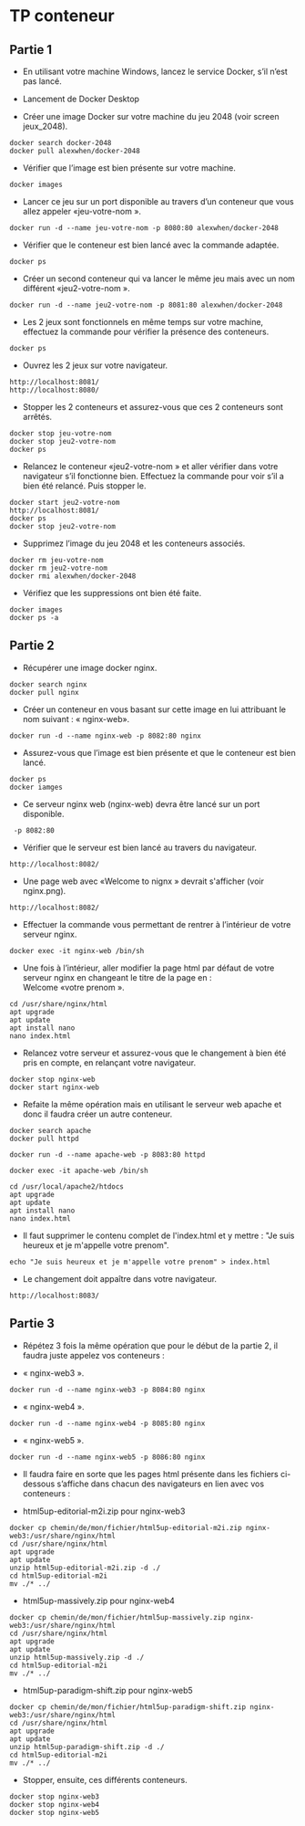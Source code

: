 # TP conteneur

## Partie 1

- En utilisant votre machine Windows, lancez le service Docker, s’il n’est pas lancé.
- Lancement de Docker Desktop

- Créer une image Docker sur votre machine du jeu 2048 (voir screen jeux_2048).

```
docker search docker-2048
docker pull alexwhen/docker-2048
```

- Vérifier que l’image est bien présente sur votre machine.

```
docker images
```

- Lancer ce jeu sur un port disponible au travers d’un conteneur que vous allez appeler «jeu-votre-nom ». 

```
docker run -d --name jeu-votre-nom -p 8080:80 alexwhen/docker-2048
```

- Vérifier que le conteneur est bien lancé avec la commande adaptée.

```
docker ps
```

- Créer un second conteneur qui va lancer le même jeu mais avec un nom différent «jeu2-votre-nom ».

```
docker run -d --name jeu2-votre-nom -p 8081:80 alexwhen/docker-2048
```

- Les 2 jeux sont fonctionnels en même temps sur votre machine, effectuez la commande pour vérifier la présence des conteneurs.

```
docker ps
```

- Ouvrez les 2 jeux sur votre navigateur. 

```
http://localhost:8081/
http://localhost:8080/
```

- Stopper les 2 conteneurs et assurez-vous que ces 2 conteneurs sont arrêtés.

```
docker stop jeu-votre-nom
docker stop jeu2-votre-nom
docker ps
```

- Relancez le conteneur «jeu2-votre-nom » et aller vérifier dans votre navigateur s’il fonctionne bien. Effectuez la commande pour voir s’il a bien été relancé. Puis stopper le. 

```
docker start jeu2-votre-nom
http://localhost:8081/
docker ps
docker stop jeu2-votre-nom
```

- Supprimez l’image du jeu 2048 et les conteneurs associés.


```
docker rm jeu-votre-nom
docker rm jeu2-votre-nom
docker rmi alexwhen/docker-2048
```


- Vérifiez que les suppressions ont bien été faite.

```
docker images
docker ps -a
```

## Partie 2


- Récupérer une image docker nginx.

```
docker search nginx
docker pull nginx
```

- Créer un conteneur en vous basant sur cette image en lui attribuant le nom suivant : « nginx-web».

```
docker run -d --name nginx-web -p 8082:80 nginx
```

- Assurez-vous que l’image est bien présente et que le conteneur est bien lancé.

```
docker ps
docker iamges
```

- Ce serveur nginx web (nginx-web) devra être lancé sur un port disponible.

```
 -p 8082:80 
```

- Vérifier que le serveur est bien lancé au travers du navigateur.

```
http://localhost:8082/
```

- Une page web avec «Welcome to nignx » devrait s'afficher (voir nginx.png). 

```
http://localhost:8082/
```

- Effectuer la commande vous permettant de rentrer à l’intérieur de votre serveur nginx.

```
docker exec -it nginx-web /bin/sh
```

- Une fois à l’intérieur, aller modifier la page html par défaut de votre serveur nginx en changeant le titre de la page en :  
Welcome «votre prenom ».

```
cd /usr/share/nginx/html
apt upgrade
apt update
apt install nano
nano index.html
```

- Relancez votre serveur et assurez-vous que le changement à bien été pris en compte, en relançant votre navigateur.

```
docker stop nginx-web
docker start nginx-web
```

- Refaite la même opération mais en utilisant le serveur web apache et donc il faudra créer un autre conteneur.

```
docker search apache
docker pull httpd
```

```
docker run -d --name apache-web -p 8083:80 httpd
```

```
docker exec -it apache-web /bin/sh
```

```
cd /usr/local/apache2/htdocs
apt upgrade
apt update
apt install nano
nano index.html
```

- Il faut supprimer le contenu complet de l'index.html et y mettre : "Je suis heureux et je m'appelle votre prenom".

```
echo "Je suis heureux et je m'appelle votre prenom" > index.html
```

- Le changement doit appaître dans votre navigateur.

```
http://localhost:8083/
```

## Partie 3


- Répétez 3 fois la même opération que pour le début de la partie 2, il faudra juste appelez vos conteneurs :

- « nginx-web3 ».

```
docker run -d --name nginx-web3 -p 8084:80 nginx
```

- « nginx-web4 ».

```
docker run -d --name nginx-web4 -p 8085:80 nginx
```

- « nginx-web5 ».

```
docker run -d --name nginx-web5 -p 8086:80 nginx
```

- Il faudra faire en sorte que les pages html présente dans les fichiers ci-dessous s’affiche dans chacun des navigateurs en lien avec vos conteneurs :

- html5up-editorial-m2i.zip pour nginx-web3

```
docker cp chemin/de/mon/fichier/html5up-editorial-m2i.zip nginx-web3:/usr/share/nginx/html
cd /usr/share/nginx/html
apt upgrade
apt update
unzip html5up-editorial-m2i.zip -d ./
cd html5up-editorial-m2i
mv ./* ../
```

- html5up-massively.zip pour nginx-web4

```
docker cp chemin/de/mon/fichier/html5up-massively.zip nginx-web3:/usr/share/nginx/html
cd /usr/share/nginx/html
apt upgrade
apt update
unzip html5up-massively.zip -d ./
cd html5up-editorial-m2i
mv ./* ../
```

- html5up-paradigm-shift.zip pour nginx-web5

```
docker cp chemin/de/mon/fichier/html5up-paradigm-shift.zip nginx-web3:/usr/share/nginx/html
cd /usr/share/nginx/html
apt upgrade
apt update
unzip html5up-paradigm-shift.zip -d ./
cd html5up-editorial-m2i
mv ./* ../
```

- Stopper, ensuite, ces différents conteneurs.

```
docker stop nginx-web3
docker stop nginx-web4
docker stop nginx-web5
```
